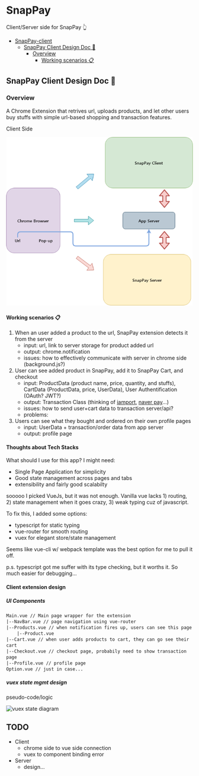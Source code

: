 # SnapPay

Client/Server side for SnapPay :point_up_2:

- [SnapPay-client](#snappay-client)
  - [SnapPay Client Design Doc :blue_book:](#snappay-client-design-doc-blue_book)
    - [Overview](#overview)
      - [Working scenarios :clipboard:](#working-scenarios-clipboard)

## SnapPay Client Design Doc :blue_book:

### Overview

A Chrome Extension that retrives url, uploads products, and let other users buy stuffs with simple url-based shopping and transaction features.

Client Side

![snappay_diagrams_1](./snappay-client/static/snappay_diagrams_1.png)

#### Working scenarios :clipboard:

1. When an user added a product to the url, SnapPay extension detects it from the server
   - input: url, link to server storage for product added url
   - output: chrome.notification
   - issues: how to effectively communicate with server in chrome side (background.js?)
2. User can see added product in SnapPay, add it to SnapPay Cart, and checkout
   - input: ProductData (product name, price, quantity, and stuffs), CartData (ProductData, price, UserData), User Authentification (OAuth? JWT?)
   - output: Transaction Class (thinking of [iamport](https://www.iamport.kr/), [naver pay](https://developer.pay.naver.com/)...)
   - issues: how to send user+cart data to transaction server/api?
   - problems:
3. Users can see what they bought and ordered on their own profile pages
   - input: UserData + transaction/order data from app server
   - output: profile page

#### Thoughts about Tech Stacks

What should I use for this app?
I might need:

- Single Page Application for simplicity
- Good state management across pages and tabs
- extensibility and fairly good scalabilty

sooooo I picked VueJs, but it was not enough.
Vanilla vue lacks 1) routing, 2) state management when it goes crazy, 3) weak typing cuz of javascript.

To fix this, I added some options:

- typescript for static typing
- vue-router for smooth routing
- vuex for elegant store/state management

Seems like vue-cli w/ webpack template was the best option for me to pull it off.

p.s. typescript got me suffer with its type checking, but it worths it. So much easier for debugging...

#### Client extension design

##### UI Components

```text
Main.vue // Main page wrapper for the extension
|--NavBar.vue // page navigation using vue-router
|--Products.vue // when notification fires up, users can see this page
    |--Product.vue
|--Cart.vue // when user adds products to cart, they can go see their cart
|--Checkout.vue // checkout page, probabily need to show transaction page
|--Profile.vue // profile page
Option.vue // just in case...
```

##### vuex state mgmt design

pseudo-code/logic

![vuex state diagram](snappay-client/static/snappay_diagrams_2.png)

## TODO

- Client
  - chrome side to vue side connection
  - vuex to component binding error
- Server
  - design...
